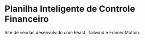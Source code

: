 # Planilha Inteligente de Controle Financeiro

Site de vendas desenvolvido com React, Tailwind e Framer Motion.
